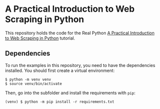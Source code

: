# A Practical Introduction to Web Scraping in Python

This repository holds the code for the Real Python [A Practical Introduction to Web Scraping in Python](https://realpython.com/python-web-scraping-practical-introduction/) tutorial.

## Dependencies

To run the examples in this repository, you need to have the dependencies installed. You should first create a virtual environment:

```console
$ python -m venv venv
$ source venv/bin/activate
```

Then, go into the subfolder and install the requirements with `pip`:

```console
(venv) $ python -m pip install -r requirements.txt
```

